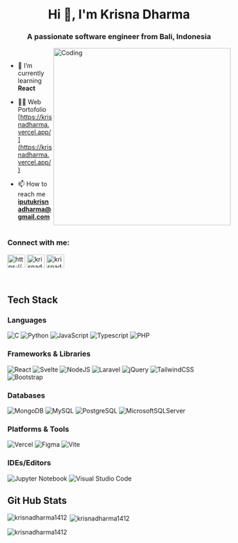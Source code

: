 <h1 align="center">Hi 👋, I'm Krisna Dharma</h1>

<h3 align="center">A passionate software engineer from Bali, Indonesia</h3>
<img align="right" alt="Coding" width="400" src="https://user-images.githubusercontent.com/19783675/259906130-5d3c8800-fb00-45d0-b9dd-7eb82f057baf.gif">

<br>

- 🌱 I’m currently learning **React**

- 👨‍💻 Web Portofolio [https://krisnadharma.vercel.app/](https://krisnadharma.vercel.app/)

- 📫 How to reach me **iputukrisnadharma@gmail.com**
<br><br>
<h3 align="left">Connect with me:</h3>
<p align="left">
<a href="https://linkedin.com/in/https://www.linkedin.com/in/i-putu-krisna-dharma-saputra-01084014b/" target="_blank"><img align="center" src="https://raw.githubusercontent.com/rahuldkjain/github-profile-readme-generator/master/src/images/icons/Social/linked-in-alt.svg" alt="https://www.linkedin.com/in/i-putu-krisna-dharma-saputra-01084014b/" height="30" width="40" /></a>
<a href="https://www.leetcode.com/krisnadharma1412" target="blank"><img align="center" src="https://raw.githubusercontent.com/rahuldkjain/github-profile-readme-generator/master/src/images/icons/Social/leet-code.svg" alt="krisnadharma1412" height="30" width="40" /></a>
<a href="https://www.codewars.com/users/krisnadharma1412" target="blank"><img align="center" src="https://www.svgrepo.com/show/305890/codewars.svg" alt="krisnadharma1412" height="30" width="40" /></a>  
</p>
<br>
<h2 align="left">Tech Stack</h3>

### Languages
![C](https://img.shields.io/badge/c-%2300599C.svg?style=for-the-badge&logo=c&logoColor=white)
![Python](https://img.shields.io/badge/python-%23007ACC.svg?style=for-the-badge&logo=python&logoColor=white)
![JavaScript](https://img.shields.io/badge/javascript-%23323330.svg?style=for-the-badge&logo=javascript&logoColor=%23F7DF1E)
![Typescript](https://img.shields.io/badge/typescript-%23007ACC.svg?style=for-the-badge&logo=typescript&logoColor=white)
![PHP](https://img.shields.io/badge/php-%23777BB4.svg?style=for-the-badge&logo=php&logoColor=white)

### Frameworks & Libraries

![React](https://img.shields.io/badge/react-%2320232a.svg?style=for-the-badge&logo=react&logoColor=%2361DAFB)
![Svelte](https://img.shields.io/badge/svelte-%23FF2D20.svg?style=for-the-badge&logo=svelte&logoColor=white)
![NodeJS](https://img.shields.io/badge/node.js-6DA55F?style=for-the-badge&logo=node.js&logoColor=white)
![Laravel](https://img.shields.io/badge/laravel-%23FF2D20.svg?style=for-the-badge&logo=laravel&logoColor=white)
![jQuery](https://img.shields.io/badge/jquery-%230769AD.svg?style=for-the-badge&logo=jquery&logoColor=white)
![TailwindCSS](https://img.shields.io/badge/tailwindcss-%2338B2AC.svg?style=for-the-badge&logo=tailwind-css&logoColor=white)
![Bootstrap](https://img.shields.io/badge/bootstrap-%23563D7C.svg?style=for-the-badge&logo=bootstrap&logoColor=white)

### Databases
![MongoDB](https://img.shields.io/badge/MongoDB-%234ea94b.svg?style=for-the-badge&logo=mongodb&logoColor=white)
![MySQL](https://img.shields.io/badge/MySQL-%23007ACC?style=for-the-badge&logo=mysql&logoColor=white)
![PostgreSQL](https://img.shields.io/badge/PostgreSQL-blue?style=for-the-badge&logo=postgresql&logoColor=white)
![MicrosoftSQLServer](https://img.shields.io/badge/Microsoft%20SQL%20Server-CC2927?style=for-the-badge&logo=microsoft%20sql%20server&logoColor=white)

### Platforms & Tools
![Vercel](https://img.shields.io/badge/vercel-%23000000.svg?style=for-the-badge&logo=vercel&logoColor=white)
![Figma](https://img.shields.io/badge/figma-%23F24E1E.svg?style=for-the-badge&logo=figma&logoColor=white)
![Vite](https://img.shields.io/badge/vite-purple.svg?style=for-the-badge&logo=vite&logoColor=white)

### IDEs/Editors
![Jupyter Notebook](https://img.shields.io/badge/jupyter-%23FA0F00.svg?style=for-the-badge&logo=jupyter&logoColor=white)
![Visual Studio Code](https://img.shields.io/badge/Visual%20Studio%20Code-0078d7.svg?style=for-the-badge&logo=visual-studio-code&logoColor=white) 

## Git Hub Stats
<p><img align="left" src="https://github-readme-stats.vercel.app/api/top-langs?username=krisnadharma1412&show_icons=true&locale=en&layout=compact" alt="krisnadharma1412" /></p>

<p>&nbsp;<img align="center" src="https://github-readme-stats.vercel.app/api?username=krisnadharma1412&show_icons=true&locale=en" alt="krisnadharma1412" /></p>

<p><img align="center" src="https://github-readme-streak-stats.herokuapp.com/?user=krisnadharma1412&" alt="krisnadharma1412" /></p>
